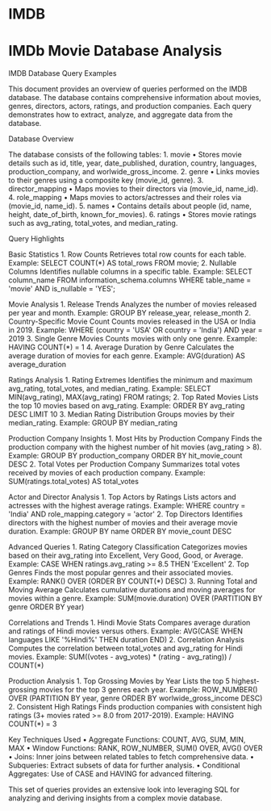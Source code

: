 # IMDB

# IMDb Movie Database Analysis

IMDB Database Query Examples

This document provides an overview of queries performed on the IMDB database. The database contains comprehensive information about movies, genres, directors, actors, ratings, and production companies. Each query demonstrates how to extract, analyze, and aggregate data from the database.

Database Overview

The database consists of the following tables:
	1.	movie
	•	Stores movie details such as id, title, year, date_published, duration, country, languages, production_company, and worlwide_gross_income.
	2.	genre
	•	Links movies to their genres using a composite key (movie_id, genre).
	3.	director_mapping
	•	Maps movies to their directors via (movie_id, name_id).
	4.	role_mapping
	•	Maps movies to actors/actresses and their roles via (movie_id, name_id).
	5.	names
	•	Contains details about people (id, name, height, date_of_birth, known_for_movies).
	6.	ratings
	•	Stores movie ratings such as avg_rating, total_votes, and median_rating.

Query Highlights

Basic Statistics
	1.	Row Counts
Retrieves total row counts for each table.
Example: SELECT COUNT(*) AS total_rows FROM movie;
	2.	Nullable Columns
Identifies nullable columns in a specific table.
Example: SELECT column_name FROM information_schema.columns WHERE table_name = 'movie' AND is_nullable = 'YES';

Movie Analysis
	1.	Release Trends
Analyzes the number of movies released per year and month.
Example: GROUP BY release_year, release_month
	2.	Country-Specific Movie Count
Counts movies released in the USA or India in 2019.
Example: WHERE (country = 'USA' OR country = 'India') AND year = 2019
	3.	Single Genre Movies
Counts movies with only one genre.
Example: HAVING COUNT(*) = 1
	4.	Average Duration by Genre
Calculates the average duration of movies for each genre.
Example: AVG(duration) AS average_duration

Ratings Analysis
	1.	Rating Extremes
Identifies the minimum and maximum avg_rating, total_votes, and median_rating.
Example: SELECT MIN(avg_rating), MAX(avg_rating) FROM ratings;
	2.	Top Rated Movies
Lists the top 10 movies based on avg_rating.
Example: ORDER BY avg_rating DESC LIMIT 10
	3.	Median Rating Distribution
Groups movies by their median_rating.
Example: GROUP BY median_rating

Production Company Insights
	1.	Most Hits by Production Company
Finds the production company with the highest number of hit movies (avg_rating > 8).
Example: GROUP BY production_company ORDER BY hit_movie_count DESC
	2.	Total Votes per Production Company
Summarizes total votes received by movies of each production company.
Example: SUM(ratings.total_votes) AS total_votes

Actor and Director Analysis
	1.	Top Actors by Ratings
Lists actors and actresses with the highest average ratings.
Example: WHERE country = 'India' AND role_mapping.category = 'actor'
	2.	Top Directors
Identifies directors with the highest number of movies and their average movie duration.
Example: GROUP BY name ORDER BY movie_count DESC

Advanced Queries
	1.	Rating Category Classification
Categorizes movies based on their avg_rating into Excellent, Very Good, Good, or Average.
Example: CASE WHEN ratings.avg_rating >= 8.5 THEN 'Excellent'
	2.	Top Genres
Finds the most popular genres and their associated movies.
Example: RANK() OVER (ORDER BY COUNT(*) DESC)
	3.	Running Total and Moving Average
Calculates cumulative durations and moving averages for movies within a genre.
Example: SUM(movie.duration) OVER (PARTITION BY genre ORDER BY year)

Correlations and Trends
	1.	Hindi Movie Stats
Compares average duration and ratings of Hindi movies versus others.
Example: AVG(CASE WHEN languages LIKE '%Hindi%' THEN duration END)
	2.	Correlation Analysis
Computes the correlation between total_votes and avg_rating for Hindi movies.
Example: SUM((votes - avg_votes) * (rating - avg_rating)) / COUNT(*)

Production Analysis
	1.	Top Grossing Movies by Year
Lists the top 5 highest-grossing movies for the top 3 genres each year.
Example: ROW_NUMBER() OVER (PARTITION BY year, genre ORDER BY worlwide_gross_income DESC)
	2.	Consistent High Ratings
Finds production companies with consistent high ratings (3+ movies rated >= 8.0 from 2017-2019).
Example: HAVING COUNT(*) = 3

Key Techniques Used
	•	Aggregate Functions: COUNT, AVG, SUM, MIN, MAX
	•	Window Functions: RANK, ROW_NUMBER, SUM() OVER, AVG() OVER
	•	Joins: Inner joins between related tables to fetch comprehensive data.
	•	Subqueries: Extract subsets of data for further analysis.
	•	Conditional Aggregates: Use of CASE and HAVING for advanced filtering.

This set of queries provides an extensive look into leveraging SQL for analyzing and deriving insights from a complex movie database.

